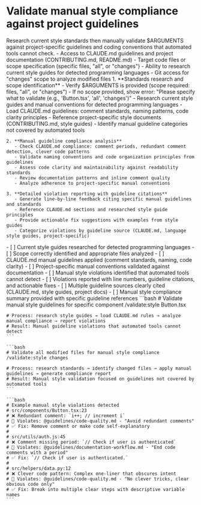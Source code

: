 # Validate manual style compliance against project guidelines

<instructions>
  <context>
    Research current style standards then manually validate $ARGUMENTS against project-specific guidelines and coding conventions that automated tools cannot check.
  </context>

  <requirements>
    - Access to CLAUDE.md guidelines and project documentation (CONTRIBUTING.md, README.md)
    - Target code files or scope specification (specific files, "all", or "changes")
    - Ability to research current style guides for detected programming languages
    - Git access for "changes" scope to analyze modified files
  </requirements>

  <execution>
    1. **Standards research and scope identification**
       - Verify $ARGUMENTS is provided (scope required: files, "all", or "changes")
       - If no scope provided, show error: "Please specify what to validate (e.g., 'Button.tsx', 'all', 'changes')"
       - Research current style guides and manual conventions for detected programming languages
       - Load CLAUDE.md guidelines: comment standards, naming patterns, code clarity principles
       - Reference project-specific style documents (CONTRIBUTING.md, style guides)
       - Identify manual guideline categories not covered by automated tools

    2. **Manual guideline compliance analysis**
       - Check CLAUDE.md compliance: comment periods, redundant comment detection, clever code patterns
       - Validate naming conventions and code organization principles from guidelines
       - Assess code clarity and maintainability against readability standards
       - Review documentation patterns and inline comment quality
       - Analyze adherence to project-specific manual conventions

    3. **Detailed violation reporting with guideline citations**
       - Generate line-by-line feedback citing specific manual guidelines and standards
       - Reference CLAUDE.md sections and researched style guide principles
       - Provide actionable fix suggestions with examples from style guides
       - Categorize violations by guideline source (CLAUDE.md, language style guides, project-specific)
  </execution>

  <validation>
    - [ ] Current style guides researched for detected programming languages
    - [ ] Scope correctly identified and appropriate files analyzed
    - [ ] CLAUDE.md manual guidelines applied (comment standards, naming, code clarity)
    - [ ] Project-specific manual conventions validated against documentation
    - [ ] Manual style violations identified that automated tools cannot detect
    - [ ] Violations reported with line numbers, guideline citations, and actionable fixes
    - [ ] Multiple guideline sources clearly cited (CLAUDE.md, style guides, project docs)
    - [ ] Manual style compliance summary provided with specific guideline references
  </validation>

  <examples>
    ```bash
    # Validate manual style guidelines for specific component
    /validate:style Button.tsx

    # Process: research style guides → load CLAUDE.md rules → analyze manual compliance → report violations
    # Result: Manual guideline violations that automated tools cannot detect
    ```

    ```bash
    # Validate all modified files for manual style compliance
    /validate:style changes

    # Process: research standards → identify changed files → apply manual guidelines → generate compliance report
    # Result: Manual style validation focused on guidelines not covered by automated tools
    ```

    ```bash
    # Example manual style violations detected
    # src/components/Button.tsx:23
    # ❌ Redundant comment: `i++; // increment i`
    # 📖 Violates: @guidelines/code-quality.md - "Avoid redundant comments"
    # ✅ Fix: Remove comment or make code self-explanatory
    #
    # src/utils/auth.js:45
    # ❌ Comment missing period: `// Check if user is authenticated`
    # 📖 Violates: @guidelines/documentation-workflow.md - "End code comments with a period"
    # ✅ Fix: `// Check if user is authenticated.`
    #
    # src/helpers/data.py:12
    # ❌ Clever code pattern: Complex one-liner that obscures intent
    # 📖 Violates: @guidelines/code-quality.md - "No clever tricks, clear obvious code only"
    # ✅ Fix: Break into multiple clear steps with descriptive variable names
    ```

  </examples>
</instructions>
